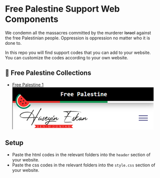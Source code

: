 # Free Palestine Support Web Components

We condemn all the massacres committed by the murderer ~~Israel~~ against the free Palestinian people. Oppression is oppression no matter who it is done to.

In this repo you will find support codes that you can add to your website.
You can customize the codes according to your own website.

## 🍉 Free Palestine Collections

- [Free Palestine 1](https://github.com/huseyineskan/palestine-support-web-components/tree/main/Free%20Palestine%201)
  ![Free Palestine 1](https://github.com/huseyineskan/palestine-support-web-components/blob/main/Free%20Palestine%201/free%20palestine%201.png)

## Setup

- Paste the html codes in the relevant folders into the `header` section of your website.
- Paste the css codes in the relevant folders into the `style.css` section of your website.
